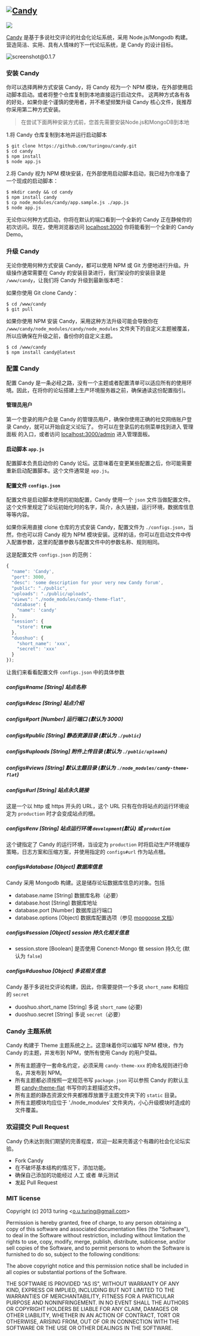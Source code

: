 [![Candy](./public/logo.jpg)](http://getcandy.org)
---
![](https://badge.fury.io/js/candy.png)

[Candy](http://getcandy.org) 是基于多说社交评论的社会化论坛系统，采用 Node.js/Mongodb 构建。营造简洁、实用、具有人情味的下一代论坛系统，是 Candy 的设计目标。

![screenshot@0.1.7](http://ww3.sinaimg.cn/large/61ff0de3gw1eecbmchccdj20zq0nwtcu.jpg)

### 安装 Candy

你可以选择两种方式安装 Candy，将 Candy 视为一个 NPM 模块，在外部使用启动脚本启动。或者将整个仓库复制到本地直接运行启动文件。
这两种方式各有各的好处，如果你是个谨慎的使用者，并不希望频繁升级 Candy 核心文件，我推荐你采用第二种方式安装。
> 在尝试下面两种安装方式前，您首先需要安装Node.js和MongoDB到本地

1.将 Candy 仓库复制到本地并运行启动脚本
```
$ git clone https://github.com/turingou/candy.git
$ cd candy
$ npm install
$ node app.js
```

2.将 Candy 视为 NPM 模块安装，在外部使用启动脚本启动，我已经为你准备了一个现成的启动脚本：
````
$ mkdir candy && cd candy
$ npm install candy
$ cp node_modules/candy/app.sample.js ./app.js
$ node app.js
````
无论你以何种方式启动，你将在默认的端口看到一个全新的 Candy 正在静候你的初次访问。现在，使用浏览器访问 [localhost:3000](http://localhost:3000) 你将能看到一个全新的 Candy Demo。

### 升级 Candy

无论你使用何种方式安装 Candy，都可以使用 NPM 或 Git 方便地进行升级。升级操作通常需要在 Candy 的安装目录进行，我们架设你的安装目录是 `/www/candy`，让我们将 Candy 升级到最新版本吧：

如果你使用 Git clone Candy：
```
$ cd /www/candy
$ git pull
```

如果你使用 NPM 安装 Candy，采用这种方法升级可能会导致你在 `/www/candy/node_modules/candy/node_modules` 文件夹下的自定义主题被覆盖，所以应确保在升级之前，备份你的自定义主题。
```
$ cd /www/candy
$ npm install candy@latest
```

### 配置 Candy

配置 Candy 是一条必经之路，没有一个主题或者配置清单可以适应所有的使用环境。因此，在将你的论坛搭建上生产环境服务器之前，确保通读这份配置指引。

#### 管理员用户
第一个登录的用户会是 Candy 的管理员用户，确保你使用正确的社交网络账户登录 Candy，就可以开始自定义论坛了。
你可以在登录后的右侧菜单找到进入 管理面板 的入口，或者访问 [localhost:3000/admin](http://localhost:3000/admin) 进入管理面板。

#### 启动脚本 `app.js`

配置脚本负责启动你的 Candy 论坛。这意味着在变更某些配置之后，你可能需要重新启动配置脚本。这个文件通常是 `app.js`。

#### 配置文件 `configs.json`

配置文件是启动脚本使用的初始配置，Candy 使用一个 `json` 文件当做配置文件。这个文件里规定了论坛初始化时的名字，简介，永久链接，运行环境，数据库信息等等内容。

如果你采用直接 clone 仓库的方式安装 Candy，配置文件为 `./configs.json`，当然，你也可以将 Candy 视为 NPM 模块安装。这样的话，你可以在启动文件中传入配置参数，这里的配置参数与配置文件中的参数名称、规则相同。

这是配置文件 `configs.json` 的范例：
````javascript
{
  "name": 'Candy',
  "port": 3000,
  "desc": 'some description for your very new Candy forum',
  "public": "./public",
  "uploads": "./public/uploads",
  "views": "./node_modules/candy-theme-flat",
  "database": {
    "name": 'candy'
  },
  "session": {
    "store": true
  },
  "duoshuo": {
    "short_name": 'xxx',
    "secret": 'xxx'
  }
});
````
让我们来看看配置文件 `configs.json` 中的具体参数

##### configs#name [String] 站点名称
##### configs#desc [String] 站点介绍
##### configs#port [Number] 运行端口 (默认为 3000)
##### configs#public [String] 静态资源目录 (默认为 `./public`)
##### configs#uploads [String] 附件上传目录 (默认为 `./public/uploads`)
##### configs#views [String] 默认主题目录 (默认为 `./node_modules/candy-theme-flat`)
##### configs#url [String] 站点永久链接
这是一个以 http 或 https 开头的 URL，这个 URL 只有在你将站点的运行环境设定为 `production` 时才会变成站点的根。

##### configs#env [String] 站点运行环境 `development`(默认) 或 `production`
这个键指定了 Candy 的运行环境，当设定为 `production` 时将启动生产环境缓存策略，日志方案和压缩方案，并使用指定的 `configs#url` 作为站点根。

##### configs#database [Object] 数据库信息
Candy 采用 Mongodb 构建。这是储存论坛数据库信息的对象。包括
- database.name [String] 数据库名称（必要）
- database.host [String] 数据库地址
- database.port [Number] 数据库运行端口
- database.options [Object] 数据库配置选项（参见 [moogoose 文档](http://mongoosejs.com/docs/connections.html)）

##### configs#session [Object] session 持久化相关信息
- session.store [Boolean] 是否使用 Conenct-Mongo 做 session 持久化 (默认为 `false`)

##### configs#duoshuo [Object] 多说相关信息
Candy 基于多说社交评论构建，因此，你需要提供一个多说 `short_name` 和相应的 `secret`

- duoshuo.short_name [String] 多说 `short_name` (必要)
- duoshuo.secret [String] 多说 `secret`（必要）

### Candy 主题系统

Candy 构建于 Theme 主题系统之上。这意味着你可以编写 NPM 模块，作为 Candy 的主题，并发布到 NPM，使所有使用 Candy 的用户受益。

- 所有主题遵守一套命名约定，必须采用 `candy-theme-xxx` 的命名规则进行命名，并发布到 NPM。
- 所有主题都必须按照一定规范书写 `package.json` 可以参照 Candy 的默认主题 [candy-theme-flat](https://github.com/turingou/candy-theme-flat) 书写你的主题描述文件。
- 所有主题的静态资源文件夹都推荐放置于主题文件夹下的 `static` 目录。
- 所有主题模块均应位于 './node_modules' 文件夹内，小心升级模块时造成的文件覆盖。

### 欢迎提交 Pull Request

Candy 仍未达到我们期望的完善程度，欢迎一起来完善这个有趣的社会化论坛实验。

- Fork Candy
- 在不破坏基本结构的情况下，添加功能。
- 确保自己添加的功能经过 人工 或者 单元测试
- 发起 Pull Request

### MIT license
Copyright (c) 2013 turing &lt;o.u.turing@gmail.com&gt;

Permission is hereby granted, free of charge, to any person obtaining a copy
of this software and associated documentation files (the "Software"), to deal
in the Software without restriction, including without limitation the rights
to use, copy, modify, merge, publish, distribute, sublicense, and/or sell
copies of the Software, and to permit persons to whom the Software is
furnished to do so, subject to the following conditions:

The above copyright notice and this permission notice shall be included in
all copies or substantial portions of the Software.

THE SOFTWARE IS PROVIDED "AS IS", WITHOUT WARRANTY OF ANY KIND, EXPRESS OR
IMPLIED, INCLUDING BUT NOT LIMITED TO THE WARRANTIES OF MERCHANTABILITY,
FITNESS FOR A PARTICULAR PURPOSE AND NONINFRINGEMENT. IN NO EVENT SHALL THE
AUTHORS OR COPYRIGHT HOLDERS BE LIABLE FOR ANY CLAIM, DAMAGES OR OTHER
LIABILITY, WHETHER IN AN ACTION OF CONTRACT, TORT OR OTHERWISE, ARISING FROM,
OUT OF OR IN CONNECTION WITH THE SOFTWARE OR THE USE OR OTHER DEALINGS IN
THE SOFTWARE.
